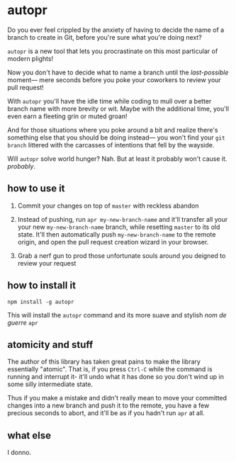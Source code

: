 # autopr

Do you ever feel crippled by the anxiety of having to decide the name of a branch to create in Git,
before you're sure what you're doing next?

`autopr` is a new tool that lets you procrastinate on this most particular of modern plights!

Now you don't have to decide what to name a branch until the _last-possible_ moment— mere seconds
before you poke your coworkers to review your pull request!

With `autopr` you'll have the idle time while coding to mull over a better branch name with more
brevity or wit. Maybe with the additional time, you'll even earn a fleeting grin or muted groan!

And for those situations where you poke around a bit and realize there's something else that you
should be doing instead— you won't find your `git branch` littered with the carcasses of intentions
that fell by the wayside.

Will `autopr` solve world hunger? Nah. But at least it probably won't cause it. _probably_.

## how to use it

1. Commit your changes on top of `master` with reckless abandon

2. Instead of pushing, run `apr my-new-branch-name` and it'll transfer all your your new
   `my-new-branch-name` branch, while resetting `master` to its old state. It'll then automatically
   push `my-new-branch-name` to the remote origin, and open the pull request creation wizard in your
   browser.

3. Grab a nerf gun to prod those unfortunate souls around you deigned to review your request

## how to install it

```
npm install -g autopr
```

This will install the `autopr` command and its more suave and stylish _nom de guerre_ `apr`

## atomicity and stuff

The author of this library has taken great pains to make the library essentially "atomic". That is,
if you press `Ctrl-C` while the command is running and interrupt it- it'll undo what it has done so
you don't wind up in some silly intermediate state.

Thus if you make a mistake and didn't really mean to move your committed changes into a new branch
and push it to the remote, you have a few precious seconds to abort, and it'll be as if you hadn't
run `apr` at all.

## what else

I donno.
